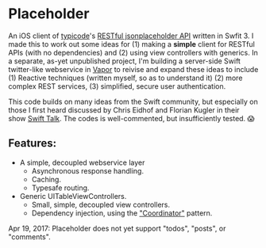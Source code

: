 # Placeholder
An iOS client of [typicode](https://twitter.com/typicode)'s [RESTful jsonplaceholder API](http://jsonplaceholder.typicode.com) written in Swfit 3. I made this to work out some ideas for (1) making a **simple** client for RESTful APIs (with no dependencies) and (2) using view controllers with generics. In a separate, as-yet unpublished project, I'm building a server-side Swift twitter-like webservice in [Vapor](https://vapor.codes) to reivise and expand these ideas to include (1) Reactive techniques (written myself, so as to understand it) (2) more complex REST services, (3) simplified, secure user authentication.

This code builds on many ideas from the Swift community, but especially on those I first heard discussed by Chris Eidhof and Florian Kugler in their show [Swift Talk](https://talk.objc.io). The codes is well-commented, but insufficiently tested. 😱

## Features:
- A simple, decoupled webservice layer
  - Asynchronous response handling.
  - Caching.
  - Typesafe routing.
- Generic UITableViewControllers.
  - Small, simple, decoupled view controllers.
  - Dependency injection, using the ["Coordinator"](http://khanlou.com/2015/10/coordinators-redux/) pattern.
  
Apr 19, 2017: Placeholder does not yet support "todos", "posts", or "comments".
